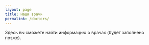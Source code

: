 ```yaml
---
layout: page
title: Наши врачи
permalink: /doctors/
---
```


Здесь вы сможете найти информацию о врачах (будет заполнено позже).
